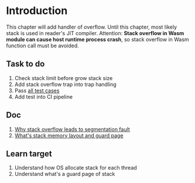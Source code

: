 # Introduction

This chapter will add handler of overflow. Until this chapter, most likely stack is used in reader's JIT compiler. Attention: **Stack overflow in Wasm module can cause host runtime process crash**, so stack overflow in Wasm function call must be avoided.

## Task to do

1. Check stack limit before grow stack size
2. Add stack overflow trap into trap handling
3. Pass [all test cases](./test)
4. Add test into CI pipeline

## Doc

1. [Why stack overflow leads to segmentation fault](https://en.wikipedia.org/wiki/Segmentation_fault#Stack_overflow)
2. [What's stack memory layout and guard page](https://devblogs.microsoft.com/oldnewthing/20220203-00/?p=106215)

## Learn target

1. Understand how OS allocate stack for each thread
2. Understand what's a guard page of stack
